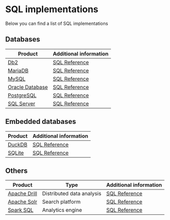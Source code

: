 # SQL implementations
Below you can find a list of SQL implementations

## Databases

| Product                                               | Additional information                                     |
| ----------------------------------------------------- | ---------------------------------------------------------- |
| [Db2](https://www.ibm.com/products/db2)               | [SQL Reference](https://www.ibm.com/docs/en/db2/11.5?topic=fundamentals-sql) |
| [MariaDB](https://mariadb.org/)                       | [SQL Reference](https://mariadb.com/kb/en/sql-statements/) |
| [MySQL](https://www.mysql.com/)                       | [SQL Reference](https://dev.mysql.com/doc/refman/8.0/en/sql-statements.html) |
| [Oracle Database](https://www.oracle.com/database/)   | [SQL Reference](https://docs.oracle.com/en/database/oracle/oracle-database/19/sqlrf/Introduction-to-Oracle-SQL.html) |
| [PostgreSQL](https://www.postgresql.org/)             | [SQL Reference](https://www.postgresql.org/docs/current/sql.html) |
| [SQL Server](https://www.microsoft.com/sql-server)    | [SQL Reference](https://learn.microsoft.com/en-us/sql/t-sql/language-reference) |

## Embedded databases
| Product                                                       | Additional information                   |
| ------------------------------------------------------------- | ---------------------------------------- |
| [DuckDB](https://duckdb.org/)                                 | [SQL Reference](https://duckdb.org/docs/archive/0.8.1/sql/introduction) |
| [SQLite](https://www.sqlite.org/)                             | [SQL Reference](https://www.sqlite.org/lang.html)


## Others

| Product                                            | Type                              | Additional information    |
| -------------------------------------------------- | --------------------------------- | ------------------------- |
| [Apache Drill](https://drill.apache.org/)          | Distributed data analysis         | [SQL Reference](https://drill.apache.org/docs/sql-reference/) |
| [Apache Solr](https://solr.apache.org/)            | Search platform                   | [SQL Reference](https://solr.apache.org/guide/solr/latest/query-guide/sql-query.html) |
| [Spark SQL](https://spark.apache.org/)             | Analytics engine                  | [SQL Reference](https://spark.apache.org/docs/latest/sql-ref.html) |
